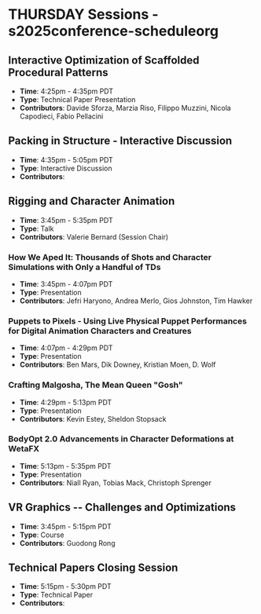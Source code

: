 # THURSDAY Sessions - s2025conference-scheduleorg

## Interactive Optimization of Scaffolded Procedural Patterns
- **Time**: 4:25pm - 4:35pm PDT
- **Type**: Technical Paper Presentation
- **Contributors**: Davide Sforza, Marzia Riso, Filippo Muzzini, Nicola Capodieci, Fabio Pellacini

## Packing in Structure - Interactive Discussion
- **Time**: 4:35pm - 5:05pm PDT
- **Type**: Interactive Discussion
- **Contributors**: 

## Rigging and Character Animation
- **Time**: 3:45pm - 5:35pm PDT
- **Type**: Talk
- **Contributors**: Valerie Bernard (Session Chair)

### How We Aped It: Thousands of Shots and Character Simulations with Only a Handful of TDs
- **Time**: 3:45pm - 4:07pm PDT
- **Type**: Presentation
- **Contributors**: Jefri Haryono, Andrea Merlo, Gios Johnston, Tim Hawker

### Puppets to Pixels - Using Live Physical Puppet Performances for Digital Animation Characters and Creatures
- **Time**: 4:07pm - 4:29pm PDT
- **Type**: Presentation
- **Contributors**: Ben Mars, Dik Downey, Kristian Moen, D. Wolf

### Crafting Malgosha, The Mean Queen "Gosh"
- **Time**: 4:29pm - 5:13pm PDT
- **Type**: Presentation
- **Contributors**: Kevin Estey, Sheldon Stopsack

### BodyOpt 2.0 Advancements in Character Deformations at WetaFX
- **Time**: 5:13pm - 5:35pm PDT
- **Type**: Presentation
- **Contributors**: Niall Ryan, Tobias Mack, Christoph Sprenger

## VR Graphics -- Challenges and Optimizations
- **Time**: 3:45pm - 5:15pm PDT
- **Type**: Course
- **Contributors**: Guodong Rong

## Technical Papers Closing Session
- **Time**: 5:15pm - 5:30pm PDT
- **Type**: Technical Paper
- **Contributors**: 

